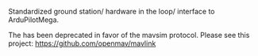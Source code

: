 Standardized ground station/ hardware in the loop/ interface to ArduPilotMega.

The has been deprecated in favor of the mavsim protocol. Please see this project: https://github.com/openmav/mavlink